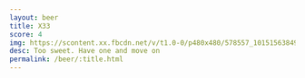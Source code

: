 ```yaml
---
layout: beer
title: X33
score: 4
img: https://scontent.xx.fbcdn.net/v/t1.0-0/p480x480/578557_10151563849238745_550093869_n.jpg?oh=7643bf64e5c5b4b1c9e4d40ada8711a1&oe=58D8A3E4
desc: Too sweet. Have one and move on
permalink: /beer/:title.html
---
```

